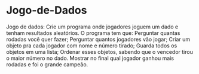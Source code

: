 # Jogo-de-Dados
Jogo de dados: Crie um programa onde jogadores joguem um dado e tenham resultados aleatórios.
O programa tem que:
Perguntar quantas rodadas você quer fazer;
Perguntar quantos jogadores vão jogar;
Criar um objeto pra cada jogador com nome e número tirado;
Guarda todos os objetos em uma lista;
Ordenar esses objetos, sabendo que o vencedor tirou o maior número no dado.
Mostrar no final qual jogador ganhou mais rodadas e foi o grande campeão.
